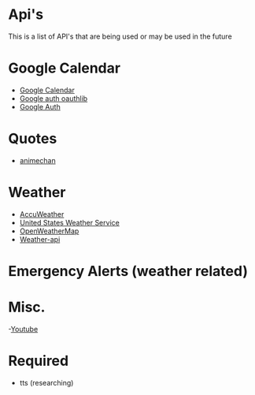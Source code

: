 # Api's
This is a list of API's that are being used or may be used in the future

# Google Calendar 
- [Google Calendar](https://developers.google.com/calendar)
- [Google auth oauthlib](https://pypi.org/project/google-auth-oauthlib/)
- [Google Auth](https://pypi.org/project/google-auth/)

# Quotes
- [animechan](https://github.com/rocktimsaikia/animechan)

# Weather
- [AccuWeather](https://developer.accuweather.com/apis)
- [United States Weather Service](https://www.weather.gov/documentation/services-web-api)
- [OpenWeatherMap](https://openweathermap.org/api)
- [Weather-api](https://github.com/robertoduessmann/weather-api)

# Emergency Alerts (weather related)


# Misc.
-[Youtube](https://developers.google.com/youtube/)

# Required
- tts (researching)
